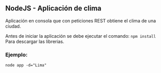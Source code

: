 ## NodeJS - Aplicación de clima

Aplicación en consola que con peticiones REST obtiene el clima de una ciudad.

Antes de iniciar la aplicación se debe ejecutar el comando:
```npm install```
Para descargar las librerias.

### Ejemplo:
```
node app -d="Lima"
```